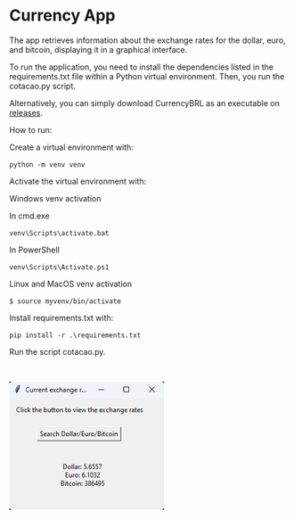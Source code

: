 # Currency App
The app retrieves information about the exchange rates for the dollar, euro, and bitcoin, displaying it in a graphical interface.

To run the application, you need to install the dependencies listed in the requirements.txt file within a Python virtual environment. Then, you run the cotacao.py script.

Alternatively, you can simply download CurrencyBRL as an executable on [releases](https://github.com/maiconwa/CurrencyBRL/releases).

How to run:

Create a virtual environment with: 

    python -m venv venv

Activate the virtual environment with:

Windows venv activation

In cmd.exe

    venv\Scripts\activate.bat

In PowerShell

    venv\Scripts\Activate.ps1

Linux and MacOS venv activation

    $ source myvenv/bin/activate

Install requirements.txt with:

    pip install -r .\requirements.txt

Run the script cotacao.py.

<br>

![alt text](image/image.png)

<br>
